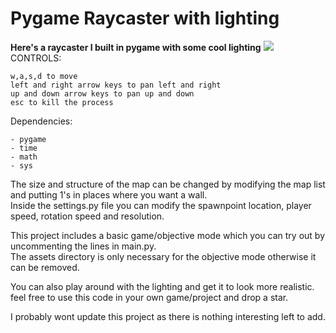 # Pygame Raycaster with lighting

**Here's a raycaster I built in pygame with some cool lighting**
<img src=https://spinning.ninja/images/raycaster.png>
CONTROLS:

    w,a,s,d to move
    left and right arrow keys to pan left and right
    up and down arrow keys to pan up and down
    esc to kill the process

Dependencies:

    - pygame
    - time 
    - math
    - sys

The size and structure of the map can be changed by modifying the map list and putting 1's in places where you want a wall. </br>
Inside the settings.py file you can modify the spawnpoint location, player speed, rotation speed and resolution.

This project includes a basic game/objective mode which you can try out by uncommenting the lines in main.py. </br>
The assets directory is only necessary for the objective mode otherwise it can be removed. </br>

You can also play around with the lighting and get it to look more realistic. </br>
feel free to use this code in your own game/project and drop a star. </br>

I probably wont update this project as there is nothing interesting left to add. </br>
